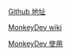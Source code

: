 [Github 地址](https://github.com/AloneMonkey/MonkeyDev)

[MonkeyDev wiki](https://github.com/AloneMonkey/MonkeyDev/wiki)

[MonkeyDev 使用](https://github.com/AloneMonkey/MonkeyDev/wiki/%E5%BC%80%E5%A7%8B%E4%BD%BF%E7%94%A8)
 